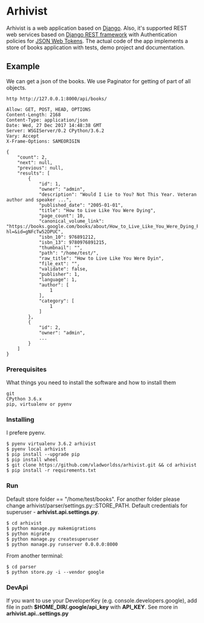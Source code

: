 # Arhivist 
Arhivist is a web application based on [Django](https://www.djangoproject.com).
Also, it's supported REST web services based on [Django REST framework](http://www.django-rest-framework.org) with Authentication policies for [JSON Web Tokens](https://jwt.io/).
The actual code of the app implements a store of books application with tests, demo project and documentation.

## Example
We can get a json of the books. We use Paginator for getting of part of all objects.

```http http://127.0.0.1:8000/api/books/```
```HTTP/1.0 200 OK
Allow: GET, POST, HEAD, OPTIONS
Content-Length: 2168
Content-Type: application/json
Date: Wed, 27 Dec 2017 14:48:38 GMT
Server: WSGIServer/0.2 CPython/3.6.2
Vary: Accept
X-Frame-Options: SAMEORIGIN
   
{
    "count": 2,
    "next": null,
    "previous": null,
    "results": [
        {
            "id": 1,
            "owner": "admin",
            "description": "Would I Lie to You? Not This Year. Veteran author and speaker ...",
            "published_date": "2005-01-01",
            "title": "How to Live Like You Were Dying",
            "page_count": 10,
            "canonical_volume_link": "https://books.google.com/books/about/How_to_Live_Like_You_Were_Dying_PDF.html?hl=&id=gNFcTw52DPUC",
            "isbn_10": 976891212,
            "isbn_13": 9780976891215,
            "thumbnail": "",
            "path": "/home/test/",
            "raw_title": "How to Live Like You Were Dyin",
            "file_ext": "",
            "validate": false,
            "publisher": 1,
            "language": 1,
            "author": [
                1
            ],
            "category": [
                1
            ]
        },
        {
            "id": 2,
            "owner": "admin",
            ...
        }
    ]
}
```

### Prerequisites
What things you need to install the software and how to install them
```
git
CPython 3.6.x
pip, virtualenv or pyenv
```
### Installing
I prefere pyenv.
```
$ pyenv virtualenv 3.6.2 arhivist
$ pyenv local arhivist
$ pip install --upgrade pip
$ pip install wheel
$ git clone https://github.com/vladworldss/arhivist.git && cd arhivist
$ pip install -r requirements.txt
```

### Run
Default store folder == "/home/test/books". For another folder please change arhivist/parser/settings.py::STORE_PATH.
Default credentials for superuser - <b>arhivist.api.settings.py</b>.
```
$ cd arhivist
$ python manage.py makemigrations
$ python migrate
$ python manage.py createsuperuser
$ python manage.py runserver 0.0.0.0:8000
```
From another terminal:
```
$ cd parser
$ python store.py -i --vendor google
```

### DevApi
If you want to use your DeveloperKey (e.g. console.developers.google), add file in path <b>$HOME_DIR/.google/api_key</b> 
with <b>API_KEY</b>.
See more in <b>arhivist.api.<vendor>.settings.py</b>